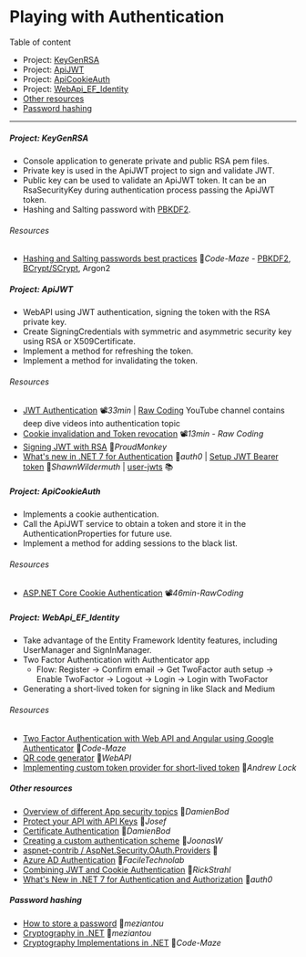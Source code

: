 # Playing with Authentication

Table of content

- Project: [KeyGenRSA](#project-keygenrsa)
- Project: [ApiJWT](#project-apijwt)
- Project: [ApiCookieAuth](#project-apicookieauth)
- Project: [WebApi_EF_Identity](#project-webapi_ef_identity)
- [Other resources](#other-resources)
- [Password hashing](#password-hashing)

---

##### Project: KeyGenRSA

- Console application to generate private and public RSA pem files.
- Private key is used in the ApiJWT project to sign and validate JWT.
- Public key can be used to validate an ApiJWT token. It can be an RsaSecurityKey during authentication process passing the ApiJWT token.
- Hashing and Salting password with [PBKDF2](KeyGenRSA/Hashing_PBKDF2.cs).

###### Resources

- [Hashing and Salting passwords best practices](https://code-maze.com/csharp-hashing-salting-passwords-best-practices/) 📓*Code-Maze* - [PBKDF2](KeyGenRSA/Hashing_PBKDF2.cs), [BCrypt/SCrypt](https://github.com/BcryptNet/bcrypt.net), Argon2

##### Project: ApiJWT

- WebAPI using JWT authentication, signing the token with the RSA private key.
- Create SigningCredentials with symmetric and asymmetric security key using RSA or X509Certificate.
- Implement a method for refreshing the token.
- Implement a method for invalidating the token.

###### Resources

- [JWT Authentication](https://youtu.be/8FvN5bhVYxY) 📽️*33min* | [Raw Coding](https://www.youtube.com/@RawCoding/videos) YouTube channel contains deep dive videos into authentication topic
- [Cookie invalidation and Token revocation](https://youtu.be/R6r_uSSIzvs) 📽️*13min - Raw Coding*
- [Signing JWT with RSA](https://vmsdurano.com/-net-core-3-1-signing-jwt-with-rsa/) 📓*ProudMonkey*
- [What's new in .NET 7 for Authentication](https://auth0.com/blog/whats-new-in-dotnet-7-for-authentication-and-authorization/) 📓*auth0* | [Setup JWT Bearer token](https://wildermuth.com/2022/12/07/changes-in-jwt-bearer-tokens-in-dotnet-7/) 📓*ShawnWildermuth* | [user-jwts](https://learn.microsoft.com/en-us/aspnet/core/security/authentication/jwt-authn) 📚

##### Project: ApiCookieAuth

- Implements a cookie authentication.
- Call the ApiJWT service to obtain a token and store it in the AuthenticationProperties for future use.
- Implement a method for adding sessions to the black list.
###### Resources
- [ASP.NET Core Cookie Authentication](https://youtu.be/hw2B6SZj8y8) 📽️*46min-RawCoding*

##### Project: WebApi_EF_Identity

- Take advantage of the Entity Framework Identity features, including UserManager and SignInManager.
- Two Factor Authentication with Authenticator app
  - Flow: Register -> Confirm email -> Get TwoFactor auth setup -> Enable TwoFactor -> Logout -> Login -> Login with TwoFactor
- Generating a short-lived token for signing in like Slack and Medium

###### Resources

- [Two Factor Authentication with Web API and Angular using Google Authenticator](https://code-maze.com/dotnet-angular-two-factor-authentication-with-using-google-authenticator) 📓*Code-Maze*
- [QR code generator](https://goqr.me/api) 📓*WebAPI*
- [Implementing custom token provider for short-lived token](https://andrewlock.net/implementing-custom-token-providers-for-passwordless-authentication-in-asp-net-core-identity) 📓*Andrew Lock*

##### Other resources

- [Overview of different App security topics](https://github.com/damienbod/aspnetcore-standup-authn-authz) 👤*DamienBod*
- [Protect your API with API Keys](https://josefottosson.se/asp-net-core-protect-your-api-with-api-keys/) 📓*Josef*
- [Certificate Authentication](https://damienbod.com/2019/06/13/certificate-authentication-in-asp-net-core-3-0/) 📓*DamienBod*
- [Creating a custom authentication scheme](https://joonasw.net/view/creating-auth-scheme-in-aspnet-core-2/) 📓*JoonasW*
- [aspnet-contrib / AspNet.Security.OAuth.Providers](https://github.com/aspnet-contrib/AspNet.Security.OAuth.Providers) 👤
- [Azure AD Authentication](https://www.faciletechnolab.com/blog/2021/4/13/how-to-implement-azure-ad-authentication-in-aspnet-core-50-web-application) 📓*FacileTechnolab*
- [Combining JWT and Cookie Authentication](https://weblog.west-wind.com/posts/2022/Mar/29/Combining-Bearer-Token-and-Cookie-Auth-in-ASPNET) 📓*RickStrahl*
- [What's New in .NET 7 for Authentication and Authorization](https://auth0.com/blog/whats-new-in-dotnet-7-for-authentication-and-authorization) 📓*auth0*

##### Password hashing

- [How to store a password](https://www.meziantou.net/how-to-store-a-password-in-a-web-application.htm) 📓*meziantou*
- [Cryptography in .NET](https://www.meziantou.net/cryptography-in-dotnet.htm) 📓*meziantou*
- [Cryptography Implementations in .NET](https://code-maze.com/dotnet-cryptography-implementations/) 📓*Code-Maze*